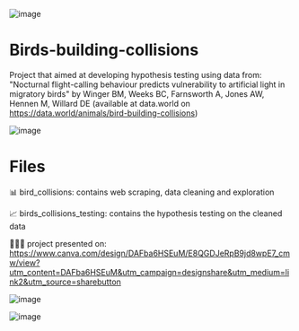 ![image](https://user-images.githubusercontent.com/117198977/228268661-886c4188-bce1-4679-8840-a1bbb45ae2aa.png)

# Birds-building-collisions
Project that aimed at developing hypothesis testing using data from: "Nocturnal flight-calling behaviour predicts vulnerability to artificial light in migratory birds" by Winger BM, Weeks BC, Farnsworth A, Jones AW, Hennen M, Willard DE (available at data.world on https://data.world/animals/bird-building-collisions)

![image](https://user-images.githubusercontent.com/117198977/228269220-460d2dcc-f3a2-44d5-af10-ce26d64f847b.png)


# Files
📊 bird_collisions: contains web scraping, data cleaning and exploration

📈 birds_collisions_testing: contains the hypothesis testing on the cleaned data

👩🏻‍💻 project presented on: https://www.canva.com/design/DAFba6HSEuM/E8QGDJeRpB9jd8wpE7_cmw/view?utm_content=DAFba6HSEuM&utm_campaign=designshare&utm_medium=link2&utm_source=sharebutton

![image](https://user-images.githubusercontent.com/117198977/228269018-d7f1b438-7062-44d9-961b-2777ea5bed69.png)

![image](https://user-images.githubusercontent.com/117198977/228268875-2f015b63-c87a-4ea9-91e3-5fbfa228d04a.png)
